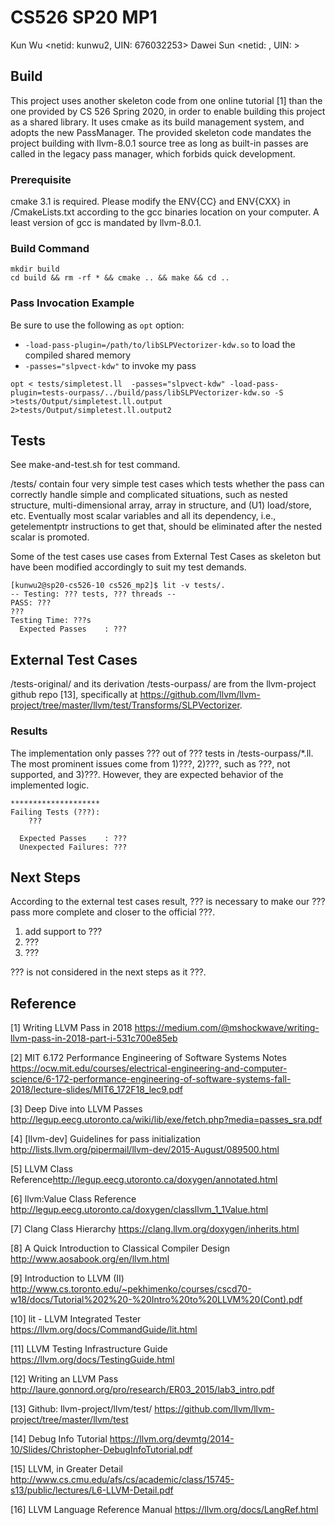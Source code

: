 
# CS526 SP20 MP1
Kun Wu \<netid: kunwu2, UIN: 676032253\>
Dawei Sun \<netid: , UIN: \>
## Build
This project uses another skeleton code from one online tutorial \[1\] than the one provided by CS 526 Spring 2020, in order to enable building this project as a shared library. It uses cmake as its build management system, and adopts the new PassManager. The provided skeleton code mandates the project building with llvm-8.0.1 source tree as long as built-in passes are called in the legacy pass manager, which forbids quick development.

### Prerequisite
cmake 3.1 is required. Please modify the ENV{CC} and ENV{CXX} in /CmakeLists.txt according to the gcc binaries location on your computer. A least version of gcc is mandated by llvm-8.0.1.

### Build Command
```
mkdir build
cd build && rm -rf * && cmake .. && make && cd ..
```

### Pass Invocation Example
Be sure to use the following as `opt` option:

- `-load-pass-plugin=/path/to/libSLPVectorizer-kdw.so` to load the compiled shared memory
- `-passes="slpvect-kdw"` to invoke my pass

```
opt < tests/simpletest.ll  -passes="slpvect-kdw" -load-pass-plugin=tests-ourpass/../build/pass/libSLPVectorizer-kdw.so -S >tests/Output/simpletest.ll.output 2>tests/Output/simpletest.ll.output2
```

## Tests
See make-and-test.sh for test command.

/tests/ contain four very simple test cases which tests whether the pass can correctly handle simple and complicated situations, such as nested structure, multi-dimensional array, array in structure, and (U1) load/store, etc. Eventually most scalar variables and all its dependency, i.e., getelementptr instructions to get that, should be eliminated after the nested scalar is promoted. 

Some of the test cases use cases from External Test Cases as skeleton but have been modified accordingly to suit my test demands.

```
[kunwu2@sp20-cs526-10 cs526_mp2]$ lit -v tests/.
-- Testing: ??? tests, ??? threads --
PASS: ???
???
Testing Time: ???s
  Expected Passes    : ???
```

## External Test Cases
/tests-original/ and its derivation /tests-ourpass/ are from the llvm-project github repo \[13\], specifically at <https://github.com/llvm/llvm-project/tree/master/llvm/test/Transforms/SLPVectorizer>.

### Results
The implementation only passes ??? out of ??? tests in /tests-ourpass/*.ll. The most prominent issues come from 1)???, 2)???, such as ???, not supported, and 3)???. However, they are expected behavior of the implemented logic.

```
********************
Failing Tests (???):
    ???

  Expected Passes    : ???
  Unexpected Failures: ???
  ```

## Next Steps
According to the external test cases result, ??? is necessary to make our ??? pass more complete and closer to the official ???.

1) add support to ???
2) ???
3) ???

??? is not considered in the next steps as it ???.

## Reference
\[1\] Writing LLVM Pass in 2018 <https://medium.com/@mshockwave/writing-llvm-pass-in-2018-part-i-531c700e85eb> 

\[2\] MIT 6.172 Performance Engineering of Software Systems Notes <https://ocw.mit.edu/courses/electrical-engineering-and-computer-science/6-172-performance-engineering-of-software-systems-fall-2018/lecture-slides/MIT6_172F18_lec9.pdf> 

\[3\] Deep Dive into LLVM Passes <http://legup.eecg.utoronto.ca/wiki/lib/exe/fetch.php?media=passes_sra.pdf> 

\[4\] \[llvm-dev\] Guidelines for pass initialization <http://lists.llvm.org/pipermail/llvm-dev/2015-August/089500.html> 

\[5\] LLVM Class Reference<http://legup.eecg.utoronto.ca/doxygen/annotated.html> 

\[6\] llvm:Value Class Reference <http://legup.eecg.utoronto.ca/doxygen/classllvm_1_1Value.html> 

\[7\] Clang Class Hierarchy <https://clang.llvm.org/doxygen/inherits.html> 

\[8\] A Quick Introduction to Classical Compiler Design <http://www.aosabook.org/en/llvm.html> 

\[9\] Introduction to LLVM (II) <http://www.cs.toronto.edu/~pekhimenko/courses/cscd70-w18/docs/Tutorial%202%20-%20Intro%20to%20LLVM%20(Cont).pdf>

\[10\] lit - LLVM Integrated Tester <https://llvm.org/docs/CommandGuide/lit.html>

\[11\] LLVM Testing Infrastructure Guide <https://llvm.org/docs/TestingGuide.html>

\[12\] Writing an LLVM Pass <http://laure.gonnord.org/pro/research/ER03_2015/lab3_intro.pdf>

\[13\] Github: llvm-project/llvm/test/ <https://github.com/llvm/llvm-project/tree/master/llvm/test>

\[14\] Debug Info Tutorial <https://llvm.org/devmtg/2014-10/Slides/Christopher-DebugInfoTutorial.pdf>

\[15\] LLVM, in Greater Detail <http://www.cs.cmu.edu/afs/cs/academic/class/15745-s13/public/lectures/L6-LLVM-Detail.pdf>

\[16\] LLVM Language Reference Manual <https://llvm.org/docs/LangRef.html>